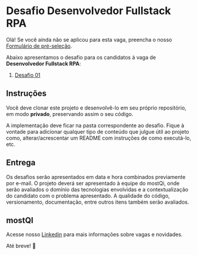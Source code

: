 # Desafio Desenvolvedor Fullstack RPA

Olá! Se você ainda não se aplicou para esta vaga, preencha o nosso [Formulário de pré-seleção](https://forms.gle/uEwouDrgVRRfZy9y8).

Abaixo apresentamos o desafio para os candidatos à vaga de **Desenvolvedor Fullstack RPA**:
1. [Desafio 01](https://github.com/mostqi/desafios-frontend/tree/main/desafio-01) 

## Instruções
Você deve clonar este projeto e desenvolvê-lo em seu próprio repositório, em modo **privado**, preservando assim o seu código. 

A implementação deve ficar na pasta correspondente ao desafio. Fique à vontade para adicionar qualquer tipo de conteúdo que julgue útil ao projeto como, alterar/acrescentar um README com instruções de como executá-lo, etc.

## Entrega

Os desafios serão apresentados em data e hora combinados previamente por e-mail.
O projeto deverá ser apresentado à equipe do mostQi, onde serão avaliados o domínio das tecnologias envolvidas e a contextualização do candidato com o problema apresentado. A qualidade do código, versionamento, documentação, entre outros itens também serão avaliados.

## mostQI

Acesse nosso [Linkedin](https://www.linkedin.com/company/mobile-solution-technology/posts/?feedView=all) para mais informações sobre vagas e novidades.

Até breve! 🤩
